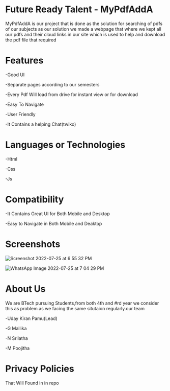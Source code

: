 # Future Ready Talent - MyPdfAddA

MyPdfAddA is our project that is done as the solution for searching of pdfs of our subjects 
as our solution we made a webpage that where we kept all our pdfs and their cloud links in our site which is used to help and download the pdf file that required


# Features
-Good UI

-Separate pages according to our semesters

-Every Pdf Will load from drive for instant view or for download

-Easy To Navigate

-User Friendly

-It Contains a helping Chat(twiko)



# Languages or Technologies

-Html

-Css

-Js


# Compatibility
 -It Contains Great UI for Both Mobile and Desktop
 
 -Easy to Navigate in Both Mobile and Deaktop
 
# Screenshots
![Screenshot 2022-07-25 at 6 55 32 PM](https://user-images.githubusercontent.com/69979237/180792693-3d3ff0b4-7f03-436a-9b22-b0098d082c4a.jpg)

![WhatsApp Image 2022-07-25 at 7 04 29 PM](https://user-images.githubusercontent.com/69979237/180792971-ef75a3bc-113e-4923-9787-a69ea26089bc.jpeg)

# About Us
We are BTech pursuing Students,from both 4th and #rd year we consider this as problem as we facing the same situtaion regularly.our team

-Uday Kiran Pamu(Lead)

-G Mallika

-N Srilatha

-M Poojitha


# Privacy Policies 

That Will Found in in repo
